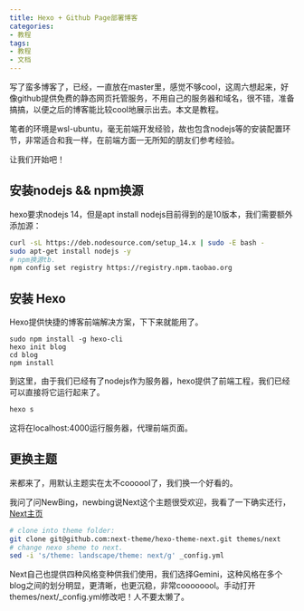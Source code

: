 ```yaml
---
title: Hexo + Github Page部署博客
categories:
- 教程
tags:
- 教程
- 文档
---
```


写了蛮多博客了，已经，一直放在master里，感觉不够cool，这周六想起来，好像github提供免费的静态网页托管服务，不用自己的服务器和域名，很不错，准备搞搞，以便之后的博客能比较cool地展示出去。本文是教程。

笔者的环境是wsl-ubuntu，毫无前端开发经验，故也包含nodejs等的安装配置环节，非常适合和我一样，在前端方面一无所知的朋友们参考经验。

让我们开始吧！
<!--more-->

## 安装nodejs && npm换源

hexo要求nodejs 14，但是apt install nodejs目前得到的是10版本，我们需要额外添加源：

```sh
curl -sL https://deb.nodesource.com/setup_14.x | sudo -E bash -
sudo apt-get install nodejs -y
# npm换源tb.
npm config set registry https://registry.npm.taobao.org
```

## 安装 Hexo

Hexo提供快捷的博客前端解决方案，下下来就能用了。

```
sudo npm install -g hexo-cli
hexo init blog
cd blog
npm install
```

到这里，由于我们已经有了nodejs作为服务器，hexo提供了前端工程，我们已经可以直接将它运行起来了。

```sh
hexo s
```

这将在localhost:4000运行服务器，代理前端页面。

## 更换主题

来都来了，用默认主题实在太不coooool了，我们换一个好看的。

我问了问NewBing，newbing说Next这个主题很受欢迎，我看了一下确实还行，[Next主页](https://github.com/next-theme/hexo-theme-next)

```sh
# clone into theme folder:
git clone git@github.com:next-theme/hexo-theme-next.git themes/next
# change nexo sheme to next.
sed -i 's/theme: landscape/theme: next/g' _config.yml
```

Next自己也提供四种风格变种供我们使用，我们选择Gemini，这种风格在多个blog之间的划分明显，更清晰，也更沉稳，非常coooooool。手动打开themes/next/_config.yml修改吧！人不要太懒了。



